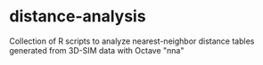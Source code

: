 # distance-analysis
Collection of R scripts to analyze nearest-neighbor distance tables generated from 3D-SIM data with Octave "nna" 
